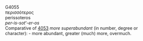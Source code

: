 G4055  
περισσότερος  
perissoteros  
*per-is-sot‘-er-os*  
Comparative of [4053](g4053) *more* *superabundant* (in number, degree
or character): - more abundant, greater (much) more, overmuch.  
